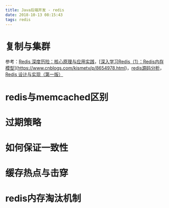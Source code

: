 ```yaml
---
title: Java后端开发 - redis
date: 2018-10-13 08:15:43
tags: redis
---
```




# 复制与集群

参考：[Redis 深度历险：核心原理与应用实践](https://juejin.im/book/5afc2e5f6fb9a07a9b362527/section)，[[深入学习Redis（1）：Redis内存模型](https://www.cnblogs.com/kismetv/p/8654978.html)](https://www.cnblogs.com/kismetv/p/8654978.html)，[redis源码分析](http://foolchild.cn/2016/09/01/redis_source)，[Redis 设计与实现（第一版）](https://redisbook.readthedocs.io/en/latest/index.html)

# redis与memcached区别

# 过期策略

# 如何保证一致性

# 缓存热点与击穿

# redis内存淘汰机制